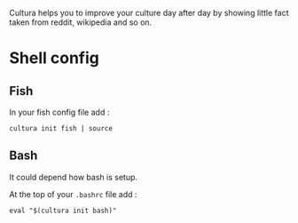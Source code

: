 Cultura helps you to improve your culture day after day by showing little fact taken from reddit, wikipedia and so on.

# Shell config

## Fish

In your fish config file add :

```
cultura init fish | source
```

## Bash

It could depend how bash is setup.

At the top of your `.bashrc` file add :

```
eval "$(cultura init bash)"
```
